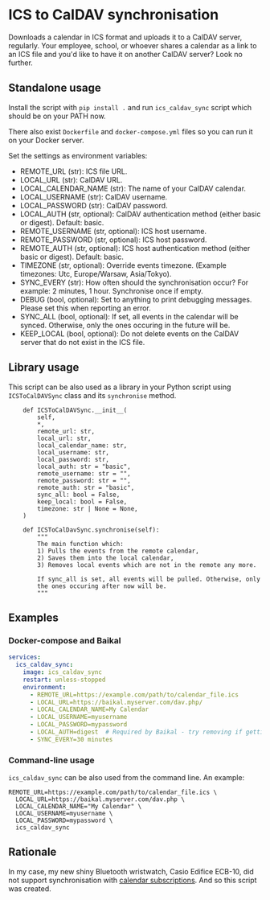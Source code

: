 # ICS to CalDAV synchronisation

Downloads a calendar in ICS format and uploads it to a CalDAV server, regularly.
Your employee, school, or whoever shares a calendar as a link to an ICS file
and you'd like to have it on another CalDAV server?
Look no further.

## Standalone usage

Install the script with `pip install .` and run `ics_caldav_sync` script
which should be on your PATH now.

There also exist `Dockerfile` and `docker-compose.yml` files so you can
run it on your Docker server.

Set the settings as environment variables:
* REMOTE_URL (str): ICS file URL.
* LOCAL_URL (str): CalDAV URL.
* LOCAL_CALENDAR_NAME (str): The name of your CalDAV calendar.
* LOCAL_USERNAME (str): CalDAV username.
* LOCAL_PASSWORD (str): CalDAV password.
* LOCAL_AUTH (str, optional): CalDAV authentication method (either basic or digest). Default: basic.
* REMOTE_USERNAME (str, optional): ICS host username.
* REMOTE_PASSWORD (str, optional): ICS host password.
* REMOTE_AUTH (str, optional): ICS host authentication method (either basic or digest). Default: basic.
* TIMEZONE (str, optional): Override events timezone. (Example timezones: Utc, Europe/Warsaw, Asia/Tokyo).
* SYNC_EVERY (str): How often should the synchronisation occur? For example: 2 minutes, 1 hour. Synchronise once if empty.
* DEBUG (bool, optional): Set to anything to print debugging messages. Please set this when reporting an error.
* SYNC_ALL (bool, optional): If set, all events in the calendar will be synced. Otherwise, only the ones occuring in the future will be.
* KEEP_LOCAL (bool, optional): Do not delete events on the CalDAV server that do not exist in the ICS file.

## Library usage

This script can be also used as a library in your Python script using `ICSToCalDAVSync`
class and its `synchronise` method.
```
    def ICSToCalDAVSync.__init__(
        self,
        *,
        remote_url: str,
        local_url: str,
        local_calendar_name: str,
        local_username: str,
        local_password: str,
        local_auth: str = "basic",
        remote_username: str = "",
        remote_password: str = "",
        remote_auth: str = "basic",
        sync_all: bool = False,
        keep_local: bool = False,
        timezone: str | None = None,
    )

    def ICSToCalDavSync.synchronise(self):
        """
        The main function which:
        1) Pulls the events from the remote calendar,
        2) Saves them into the local calendar,
        3) Removes local events which are not in the remote any more.

        If sync_all is set, all events will be pulled. Otherwise, only
        the ones occuring after now will be.
        """
```

## Examples

### Docker-compose and Baikal

```yaml
services:
  ics_caldav_sync:
    image: ics_caldav_sync
    restart: unless-stopped
    environment:
      - REMOTE_URL=https://example.com/path/to/calendar_file.ics
      - LOCAL_URL=https://baikal.myserver.com/dav.php/
      - LOCAL_CALENDAR_NAME=My Calendar
      - LOCAL_USERNAME=myusername
      - LOCAL_PASSWORD=mypassword
      - LOCAL_AUTH=digest  # Required by Baikal - try removing if getting Unauthorized error
      - SYNC_EVERY=30 minutes
```

### Command-line usage

`ics_caldav_sync` can be also used from the command line. An example:

```shell
REMOTE_URL=https://example.com/path/to/calendar_file.ics \
  LOCAL_URL=https://baikal.myserver.com/dav.php \
  LOCAL_CALENDAR_NAME="My Calendar" \
  LOCAL_USERNAME=myusername \
  LOCAL_PASSWORD=mypassword \
  ics_caldav_sync
```

## Rationale

In my case, my new shiny Bluetooth wristwatch, Casio Edifice ECB-10,
did not support synchronisation with [calendar subscriptions](https://support.apple.com/en-us/HT202361).
And so this script was created.
